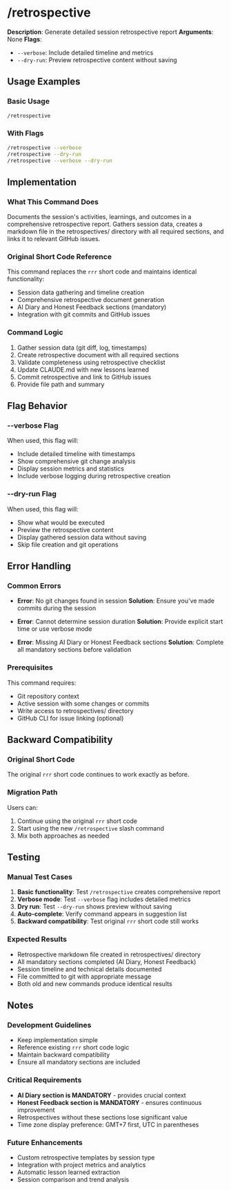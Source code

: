 # /retrospective

**Description**: Generate detailed session retrospective report
**Arguments**: None
**Flags**:
  - `--verbose`: Include detailed timeline and metrics
  - `--dry-run`: Preview retrospective content without saving

## Usage Examples

### Basic Usage
```bash
/retrospective
```

### With Flags
```bash
/retrospective --verbose
/retrospective --dry-run
/retrospective --verbose --dry-run
```

## Implementation

### What This Command Does
Documents the session's activities, learnings, and outcomes in a comprehensive retrospective report. Gathers session data, creates a markdown file in the retrospectives/ directory with all required sections, and links it to relevant GitHub issues.

### Original Short Code Reference
This command replaces the `rrr` short code and maintains identical functionality:
- Session data gathering and timeline creation
- Comprehensive retrospective document generation
- AI Diary and Honest Feedback sections (mandatory)
- Integration with git commits and GitHub issues

### Command Logic
1. Gather session data (git diff, log, timestamps)
2. Create retrospective document with all required sections
3. Validate completeness using retrospective checklist
4. Update CLAUDE.md with new lessons learned
5. Commit retrospective and link to GitHub issues
6. Provide file path and summary

## Flag Behavior

### --verbose Flag
When used, this flag will:
- Include detailed timeline with timestamps
- Show comprehensive git change analysis
- Display session metrics and statistics
- Include verbose logging during retrospective creation

### --dry-run Flag
When used, this flag will:
- Show what would be executed
- Preview the retrospective content
- Display gathered session data without saving
- Skip file creation and git operations

## Error Handling

### Common Errors
- **Error**: No git changes found in session
  **Solution**: Ensure you've made commits during the session

- **Error**: Cannot determine session duration
  **Solution**: Provide explicit start time or use verbose mode

- **Error**: Missing AI Diary or Honest Feedback sections
  **Solution**: Complete all mandatory sections before validation

### Prerequisites
This command requires:
- Git repository context
- Active session with some changes or commits
- Write access to retrospectives/ directory
- GitHub CLI for issue linking (optional)

## Backward Compatibility

### Original Short Code
The original `rrr` short code continues to work exactly as before.

### Migration Path
Users can:
1. Continue using the original `rrr` short code
2. Start using the new `/retrospective` slash command
3. Mix both approaches as needed

## Testing

### Manual Test Cases
1. **Basic functionality**: Test `/retrospective` creates comprehensive report
2. **Verbose mode**: Test `--verbose` flag includes detailed metrics
3. **Dry run**: Test `--dry-run` shows preview without saving
4. **Auto-complete**: Verify command appears in suggestion list
5. **Backward compatibility**: Test original `rrr` short code still works

### Expected Results
- Retrospective markdown file created in retrospectives/ directory
- All mandatory sections completed (AI Diary, Honest Feedback)
- Session timeline and technical details documented
- File committed to git with appropriate message
- Both old and new commands produce identical results

## Notes

### Development Guidelines
- Keep implementation simple
- Reference existing `rrr` short code logic
- Maintain backward compatibility
- Ensure all mandatory sections are included

### Critical Requirements
- **AI Diary section is MANDATORY** - provides crucial context
- **Honest Feedback section is MANDATORY** - ensures continuous improvement
- Retrospectives without these sections lose significant value
- Time zone display preference: GMT+7 first, UTC in parentheses

### Future Enhancements
- Custom retrospective templates by session type
- Integration with project metrics and analytics
- Automatic lesson learned extraction
- Session comparison and trend analysis